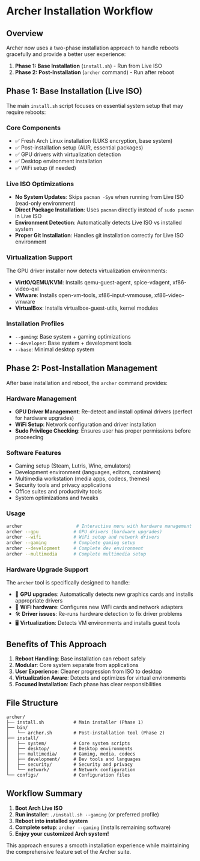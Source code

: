 # Archer Installation Workflow

## Overview

Archer now uses a two-phase installation approach to handle reboots gracefully and provide a better user experience:

1. **Phase 1: Base Installation** (`install.sh`) - Run from Live ISO
2. **Phase 2: Post-Installation** (`archer` command) - Run after reboot

## Phase 1: Base Installation (Live ISO)

The main `install.sh` script focuses on essential system setup that may require reboots:

### Core Components
- ✅ Fresh Arch Linux installation (LUKS encryption, base system)
- ✅ Post-installation setup (AUR, essential packages)
- ✅ GPU drivers with virtualization detection
- ✅ Desktop environment installation
- ✅ WiFi setup (if needed)

### Live ISO Optimizations
- **No System Updates**: Skips `pacman -Syu` when running from Live ISO (read-only environment)
- **Direct Package Installation**: Uses `pacman` directly instead of `sudo pacman` in Live ISO
- **Environment Detection**: Automatically detects Live ISO vs installed system
- **Proper Git Installation**: Handles git installation correctly for Live ISO environment

### Virtualization Support
The GPU driver installer now detects virtualization environments:
- **VirtIO/QEMU/KVM**: Installs qemu-guest-agent, spice-vdagent, xf86-video-qxl
- **VMware**: Installs open-vm-tools, xf86-input-vmmouse, xf86-video-vmware
- **VirtualBox**: Installs virtualbox-guest-utils, kernel modules

### Installation Profiles
- `--gaming`: Base system + gaming optimizations
- `--developer`: Base system + development tools
- `--base`: Minimal desktop system

## Phase 2: Post-Installation Management

After base installation and reboot, the `archer` command provides:

### Hardware Management
- **GPU Driver Management**: Re-detect and install optimal drivers (perfect for hardware upgrades)
- **WiFi Setup**: Network configuration and driver installation
- **Sudo Privilege Checking**: Ensures user has proper permissions before proceeding

### Software Features
- Gaming setup (Steam, Lutris, Wine, emulators)
- Development environment (languages, editors, containers)
- Multimedia workstation (media apps, codecs, themes)
- Security tools and privacy applications
- Office suites and productivity tools
- System optimizations and tweaks

### Usage
```bash
archer                    # Interactive menu with hardware management
archer --gpu             # GPU drivers (hardware upgrades)
archer --wifi            # WiFi setup and network drivers
archer --gaming          # Complete gaming setup
archer --development     # Complete dev environment
archer --multimedia      # Complete multimedia setup
```

### Hardware Upgrade Support
The `archer` tool is specifically designed to handle:
- 🔧 **GPU upgrades**: Automatically detects new graphics cards and installs appropriate drivers
- 📡 **WiFi hardware**: Configures new WiFi cards and network adapters
- 🛠️ **Driver issues**: Re-runs hardware detection to fix driver problems
- 🖥️ **Virtualization**: Detects VM environments and installs guest tools

## Benefits of This Approach

1. **Reboot Handling**: Base installation can reboot safely
2. **Modular**: Core system separate from applications
3. **User Experience**: Cleaner progression from ISO to desktop
4. **Virtualization Aware**: Detects and optimizes for virtual environments
5. **Focused Installation**: Each phase has clear responsibilities

## File Structure

```
archer/
├── install.sh           # Main installer (Phase 1)
├── bin/
│   └── archer.sh        # Post-installation tool (Phase 2)
├── install/
│   ├── system/          # Core system scripts
│   ├── desktop/         # Desktop environments
│   ├── multimedia/      # Gaming, media, codecs
│   ├── development/     # Dev tools and languages
│   ├── security/        # Security and privacy
│   └── network/         # Network configuration
└── configs/             # Configuration files
```

## Workflow Summary

1. **Boot Arch Live ISO**
2. **Run installer**: `./install.sh --gaming` (or preferred profile)
3. **Reboot into installed system**
4. **Complete setup**: `archer --gaming` (installs remaining software)
5. **Enjoy your customized Arch system!**

This approach ensures a smooth installation experience while maintaining the comprehensive feature set of the Archer suite.
